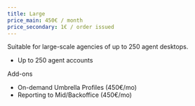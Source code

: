 ```yaml
---
title: Large
price_main: 450€ / month
price_secondary: 1€ / order issued
---
```

Suitable for large-scale agencies of up to 250 agent desktops.

* Up to 250 agent accounts

Add-ons

* On-demand Umbrella Profiles (450€/mo)
* Reporting to Mid/Backoffice (450€/mo)

